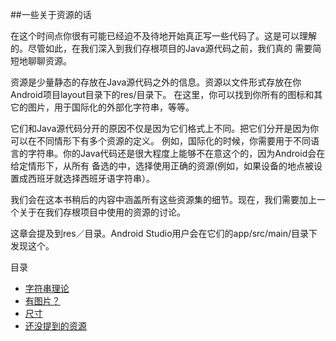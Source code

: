 ##一些关于资源的话

在这个时间点你很有可能已经迫不及待地开始真正写一些代码了。这是可以理解的。尽管如此，在我们深入到我们存根项目的Java源代码之前，我们真的
需要简短地聊聊资源。

资源是少量静态的存放在Java源代码之外的信息。资源以文件形式存放在你Android项目layout目录下的res/目录下。
在这里，你可以找到你所有的图标和其它的图片，用于国际化的外部化字符串，等等。

它们和Java源代码分开的原因不仅是因为它们格式上不同。把它们分开是因为你可以在不同情形下有多个资源的定义。
例如，国际化的时候，你需要用于不同语言的字符串。你的Java代码还是很大程度上能够不在意这个的，因为Android会在给定情形下，从所有
备选的中，选择使用正确的资源(例如，如果设备的地点被设置成西班牙就选择西班牙语字符串）。

我们会在这本书稍后的内容中涵盖所有这些资源集的细节。现在，我们需要加上一个关于在我们存根项目中使用的资源的讨论。


这章会提及到res／目录。Android Studio用户会在它们的app/src/main/目录下发现这个。

目录

* [字符串理论](https://github.com/jinyulei0710/The-Busy-Coder-s-Guide-to-Android-Development/blob/master/SomeWordsAboutResource/StringTheory.md)
* [有图片？]()
* [尺寸]()
* [还没提到的资源]()

